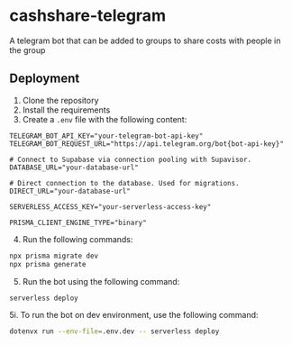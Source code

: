 # cashshare-telegram
A telegram bot that can be added to groups to share costs with people in the group

## Deployment
1. Clone the repository
2. Install the requirements
3. Create a `.env` file with the following content:
```
TELEGRAM_BOT_API_KEY="your-telegram-bot-api-key"
TELEGRAM_BOT_REQUEST_URL="https://api.telegram.org/bot{bot-api-key}"

# Connect to Supabase via connection pooling with Supavisor.
DATABASE_URL="your-database-url"

# Direct connection to the database. Used for migrations.
DIRECT_URL="your-database-url"

SERVERLESS_ACCESS_KEY="your-serverless-access-key"

PRISMA_CLIENT_ENGINE_TYPE="binary"
```

4. Run the following commands:
```bash
npx prisma migrate dev
npx prisma generate
```

5. Run the bot using the following command:
```bash
serverless deploy
```

5i. To run the bot on dev environment, use the following command:
```bash
dotenvx run --env-file=.env.dev -- serverless deploy
```